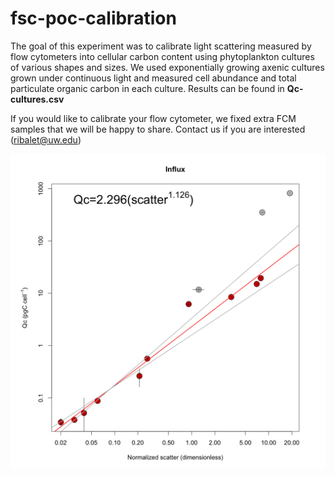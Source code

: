 # fsc-poc-calibration
The goal of this experiment was to calibrate light scattering measured by flow cytometers into cellular carbon content using phytoplankton cultures of various shapes and sizes. 
We used exponentially growing axenic cultures grown under continuous light and measured cell abundance and total particulate organic carbon in each culture. Results can be found in **Qc-cultures.csv**

If you would like to calibrate your flow cytometer, we fixed extra FCM samples that we will be happy to share. Contact us if you are interested (ribalet@uw.edu)

![alt text](Influx-Qc-scatter.png "BD Influx calibration of forward scatter normalized by 1 micron beads")
